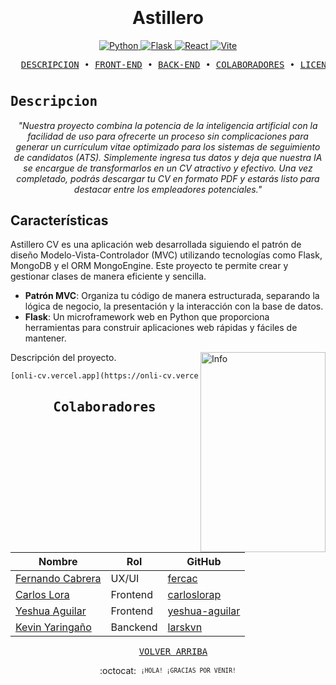 <h1 align="center">
  <br>
    <a href="https://onli-cv.vercel.app/"></a>
      <br>
      Astillero
  <br>
</h1>

<p align="center">
  <a href="https://www.python.org/">
    <img src="https://img.shields.io/badge/Python-3.x-blue" alt="Python">
  </a>
  <a href="https://flask.palletsprojects.com/">
    <img src="https://img.shields.io/badge/Flask-2.x-green" alt="Flask">
  </a>
  <a href="https://reactjs.org/">
    <img src="https://img.shields.io/badge/React-17.x-blueviolet" alt="React">
  </a>
  <a href="https://vitejs.dev/">
    <img src="https://img.shields.io/badge/Vite-2.x-orange" alt="Vite">
  </a>
</p>


<pre align="center">
  <a href="#descripcion">DESCRIPCION</a> • <a href="#configuracion">FRONT-END</a> • <a href="#dependencias">BACK-END</a> • <a href="#colaboradores">COLABORADORES</a> • <a href="#licencia">LICENCIA</a>
</pre>
<h1>
  <a href="#--------">
    <img alt="" align="right" src="https://badges.pufler.dev/visits/owl4ce/dotfiles?style=flat-square&label=&color=000000&logo=github&logoColor=white&labelColor=000000"/>
  </a>
</h1>


## <samp>Descripcion</samp>
<p align="center"> 
<a name="descripcion"></a>
  <em>"Nuestra proyecto combina la potencia de la inteligencia artificial con la facilidad de uso para ofrecerte un proceso sin complicaciones para generar un currículum vitae optimizado para los sistemas de seguimiento de candidatos (ATS). Simplemente ingresa tus datos y deja que nuestra IA se encargue de transformarlos en un CV atractivo y efectivo. Una vez completado, podrás descargar tu CV en formato PDF y estarás listo para destacar entre los empleadores potenciales."</em>
</p>

## Características

Astillero CV es una aplicación web desarrollada siguiendo el patrón de diseño Modelo-Vista-Controlador (MVC) utilizando tecnologías como Flask, MongoDB y el ORM MongoEngine. Este proyecto te permite crear y gestionar clases de manera eficiente y sencilla.

- **Patrón MVC**: Organiza tu código de manera estructurada, separando la lógica de negocio, la presentación y la interacción con la base de datos.
- **Flask**: Un microframework web en Python que proporciona herramientas para construir aplicaciones web rápidas y fáciles de mantener.

<img src="./res/info.png" align="right"
     alt="Info" width="200" height="320">
     
Descripción del proyecto.

<div align="center">

```ocaml
[onli-cv.vercel.app](https://onli-cv.vercel.app/)
```

  
## <samp>Colaboradores</samp>


| Nombre | Rol | GitHub |
|--------|-----|--------|
| [Fernando Cabrera](https://github.com/fercac) | UX/UI | [fercac](https://github.com/espadrine) |
| [Carlos Lora](https://github.com/carloslorap) | Frontend | [carloslorap](https://github.com/lacolaco) |
| [Yeshua Aguilar](https://github.com/yeshua-aguilar) | Frontend | [yeshua-aguilar](https://github.com/espadrine) |
| [Kevin Yaringaño](https://github.com/larskvn) | Banckend | [larskvn](https://github.com/espadrine) |


<pre align="center">
  <a href="#readme">VOLVER ARRIBA</a>
</pre>

:octocat: ‎ <sup><sub><samp>¡HOLA! ¡GRACIAS POR VENIR!</samp></sub></sup> 
